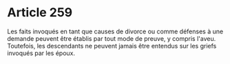 # Article 259

Les faits invoqués en tant que causes de divorce ou comme défenses à une demande peuvent être établis par tout mode de preuve, y compris l'aveu. Toutefois, les descendants ne peuvent jamais être entendus sur les griefs invoqués par les époux.
